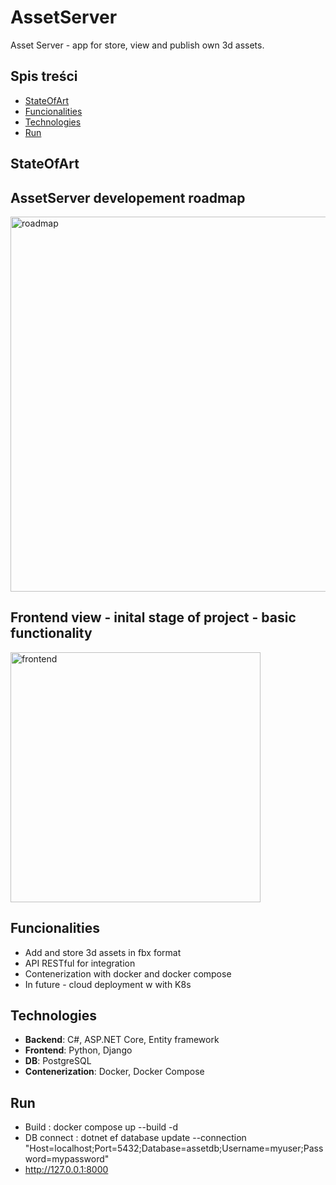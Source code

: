 # AssetServer
Asset Server - app for store, view and publish own 3d assets.

## Spis treści

- [StateOfArt](#stateofart)
- [Funcionalities](#funcionalities)
- [Technologies](#technologies)
- [Run](#run)

## StateOfArt
**AssetServer developement roadmap**
- 
<img src="https://github.com/dziadekGIT/AssetServer/blob/feature/initial-code/readme/State%20of%20art.jpg?raw=true" alt ="roadmap" width="600"/>

**Frontend view - inital stage of project - basic functionality**
-
<img src="https://github.com/dziadekGIT/AssetServer/blob/feature/initial-code/readme/front.png" alt ="frontend" width="400"/>

## Funcionalities

- Add and store 3d assets in fbx format
- API RESTful for integration
- Contenerization with docker and docker compose
- In future - cloud deployment w with K8s

## Technologies

- **Backend**: C#, ASP.NET Core, Entity framework
- **Frontend**: Python, Django
- **DB**: PostgreSQL
- **Contenerization**: Docker, Docker Compose

## Run
- Build : docker compose up --build -d
- DB connect : dotnet ef database update --connection "Host=localhost;Port=5432;Database=assetdb;Username=myuser;Password=mypassword"
- http://127.0.0.1:8000

